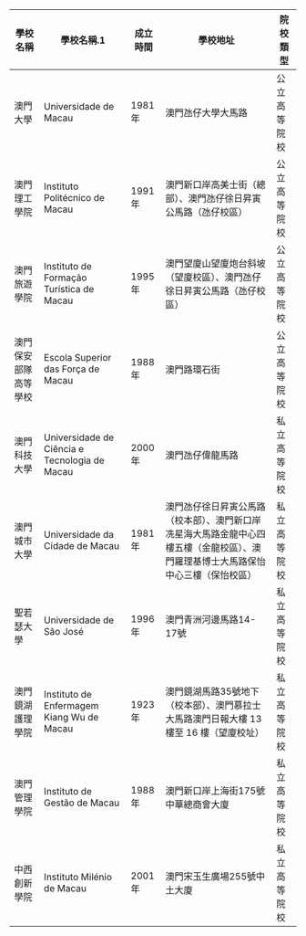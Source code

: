| 學校名稱 | 學校名稱.1 | 成立時間 | 學校地址 | 院校類型 |
| ---- | ---- | ---- | ---- | ---- |
| 澳門大學 | Universidade de Macau | 1981年 | 澳門氹仔大學大馬路 | 公立高等院校 |
| 澳門理工學院 | Instituto Politécnico de Macau | 1991年 | 澳門新口岸高美士街（總部）、澳門氹仔徐日昇寅公馬路（氹仔校區） | 公立高等院校 |
| 澳門旅遊學院 | Instituto de Formação Turística de Macau | 1995年 | 澳門望廈山望廈炮台斜坡（望廈校區）、澳門氹仔徐日昇寅公馬路（氹仔校區） | 公立高等院校 |
| 澳門保安部隊高等學校 | Escola Superior das Força de Macau | 1988年 | 澳門路環石街 | 公立高等院校 |
| 澳門科技大學 | Universidade de Ciência e Tecnologia de Macau | 2000年 | 澳門氹仔偉龍馬路 | 私立高等院校 |
| 澳門城市大學 | Universidade da Cidade de Macau | 1981年 | 澳門氹仔徐日昇寅公馬路（校本部）、澳門新口岸冼星海大馬路金龍中心四樓五樓（金龍校區）、澳門羅理基博士大馬路保怡中心三樓（保怡校區） | 私立高等院校 |
| 聖若瑟大學 | Universidade de São José | 1996年 | 澳門青洲河邊馬路14-17號 | 私立高等院校 |
| 澳門鏡湖護理學院 | Instituto de Enfermagem Kiang Wu de Macau | 1923年 | 澳門鏡湖馬路35號地下（校本部）、澳門慕拉士大馬路澳門日報大樓 13 樓至 16 樓（望廈校址） | 私立高等院校 |
| 澳門管理學院 | Instituto de Gestão de Macau | 1988年 | 澳門新口岸上海街175號中華總商會大廈 | 私立高等院校 |
| 中西創新學院 | Instituto Milénio de Macau | 2001年 | 澳門宋玉生廣場255號中土大廈 | 私立高等院校 |